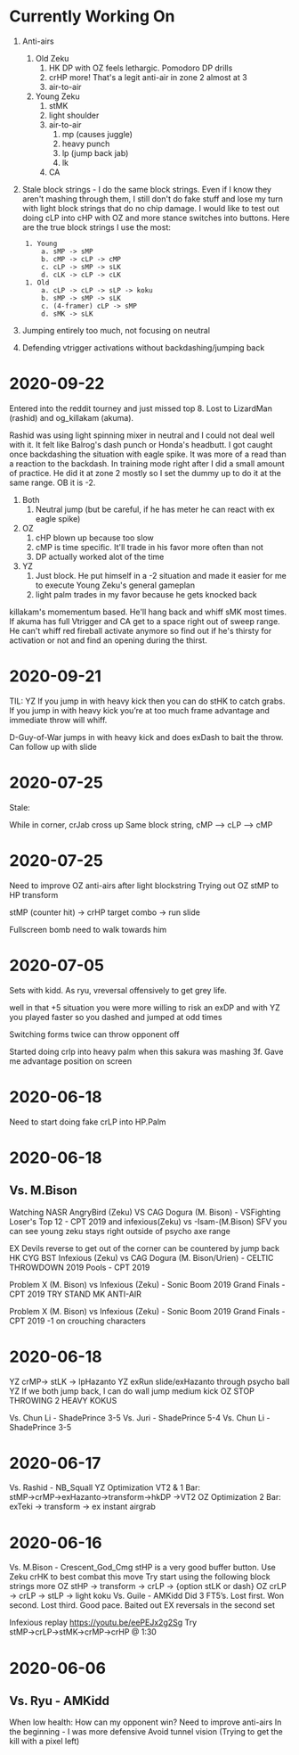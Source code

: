 # Currently Working On

1. Anti-airs
    1. Old Zeku
        1. HK DP with OZ feels lethargic. Pomodoro DP drills
        1. crHP more! That's a legit anti-air in zone 2 almost at 3
        1. air-to-air
    1. Young Zeku
        1. stMK
        1. light shoulder
        1. air-to-air
            1. mp (causes juggle)
            1. heavy punch
            1. lp (jump back jab)
            1. lk
        1. CA

2. Stale block strings - I do the same block strings. Even if I know they aren't mashing through them, I still don't do fake stuff and lose my turn with light block strings that do no chip damage. I would like to test out doing cLP into cHP with OZ and more stance switches into buttons. Here are the true block strings I use the most:
```
    1. Young
        a. sMP -> sMP
        b. cMP -> cLP -> cMP
        c. cLP -> sMP -> sLK
        d. cLK -> cLP -> cLK
    1. Old
        a. cLP -> cLP -> sLP -> koku
        b. sMP -> sMP -> sLK
        c. (4-framer) cLP -> sMP
        d. sMK -> sLK
```
3. Jumping entirely too much, not focusing on neutral

4. Defending vtrigger activations without backdashing/jumping back

# 2020-09-22

Entered into the reddit tourney and just missed top 8. Lost to LizardMan (rashid) and og_killakam (akuma).

Rashid was using light spinning mixer in neutral and I could not deal well with it. It felt like Balrog's dash punch or Honda's headbutt. I got caught once backdashing the situation with eagle spike. It was more of a read than a reaction to the backdash. In training mode right after I did a small amount of practice. He did it at zone 2 mostly so I set the dummy up to do it at the same range. OB it is -2.

1. Both
    1. Neutral jump (but be careful, if he has meter he can react with ex eagle spike)
1. OZ
    1. cHP blown up because too slow
    1. cMP is time specific. It'll trade in his favor more often than not
    1. DP actually worked alot of the time
1. YZ
    1. Just block. He put himself in a -2 situation and made it easier for me to execute Young Zeku's general gameplan
    1. light palm trades in my favor because he gets knocked back

killakam's momementum based. He'll hang back and whiff sMK most times. If akuma has full Vtrigger and CA get to a space right out of sweep range. He can't whiff red fireball
activate anymore so find out if he's thirsty for activation or not and find an opening during the thirst.

# 2020-09-21

TIL: YZ If you jump in with heavy kick then you can do stHK to catch grabs. If you jump in with heavy kick you’re at too much frame advantage and immediate throw will whiff.

D-Guy-of-War jumps in with heavy kick and does exDash to bait the throw. Can follow up with slide

# 2020-07-25

Stale:

While in corner, crJab cross up
Same block string, cMP --> cLP --> cMP

# 2020-07-25
Need to improve OZ anti-airs after light blockstring
Trying out OZ stMP to HP transform

stMP (counter hit) → crHP target combo → run slide

Fullscreen bomb need to walk towards him

# 2020-07-05

Sets with kidd. As ryu, vreversal offensively to get grey life.

well in that +5 situation you were more willing to risk an exDP
and with YZ you played faster
so you dashed and jumped at odd times

Switching forms twice can throw opponent off

Started doing crlp into heavy palm when this sakura was mashing 3f. Gave me advantage position on screen

# 2020-06-18

Need to start doing fake crLP into HP.Palm

# 2020-06-18

## Vs. M.Bison

Watching NASR AngryBird (Zeku) VS CAG Dogura (M. Bison) - VSFighting Loser's Top 12 - CPT 2019 and infexious(Zeku) vs -Isam-(M.Bison) SFV you can see young zeku stays right outside of psycho axe range

EX Devils reverse to get out of the corner can be countered by jump back HK CYG BST Infexious (Zeku) vs CAG Dogura (M. Bison/Urien) - CELTIC THROWDOWN 2019 Pools - CPT 2019 

Problem X (M. Bison) vs Infexious (Zeku) - Sonic Boom 2019 Grand Finals - CPT 2019 TRY STAND MK ANTI-AIR

Problem X (M. Bison) vs Infexious (Zeku) - Sonic Boom 2019 Grand Finals - CPT 2019 -1 on crouching characters

# 2020-06-18
YZ crMP→ stLK → lpHazanto
YZ exRun slide/exHazanto through psycho ball
YZ If we both jump back, I can do wall jump medium kick
OZ STOP THROWING 2 HEAVY KOKUS

Vs. Chun Li - ShadePrince
3-5
Vs. Juri - ShadePrince
5-4
Vs. Chun Li - ShadePrince
3-5

# 2020-06-17
Vs. Rashid - NB_Squall
YZ Optimization VT2 & 1 Bar: stMP→crMP→exHazanto→transform→hkDP →VT2
OZ Optimization 2 Bar: exTeki → transform → ex instant airgrab

# 2020-06-16

Vs. M.Bison - Crescent_God_Cmg
stHP is a very good buffer button. Use Zeku crHK to best combat this move
Try start using the following block strings more
OZ stHP → transform → crLP → {option stLK or dash}
OZ crLP → crLP → stLP → light koku
Vs. Guile - AMKidd
Did 3 FT5’s. Lost first. Won second. Lost third.
Good pace. Baited out EX reversals in the second set

Infexious replay https://youtu.be/eePEJx2g2Sg 
Try stMP→crLP→stMK→crMP→crHP @ 1:30

# 2020-06-06

## Vs. Ryu - AMKidd

When low health: How can my opponent win?
Need to improve anti-airs
In the beginning - I was more defensive
Avoid tunnel vision (Trying to get the kill with a pixel left)

